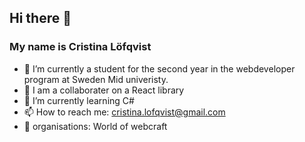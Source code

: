 ## Hi there 👋
### My name is Cristina Löfqvist 

<!--
**stina-Lo/stina-Lo** is a ✨ _special_ ✨ repository because its `README.md` (this file) appears on your GitHub profile.

Here are some ideas to get you started:

- 🔭 I’m currently a student in the webdeveloper program at Sweden Mid univeristy 
- 🌱 I’m currently learning ...
- 👯 I’m looking to collaborate on ...
- 🤔 I’m looking for help with ...
- 💬 Ask me about ...
- 📫 How to reach me: ...

-->

  * 🔭 I’m currently a student for the second year in the webdeveloper program at Sweden Mid univeristy. 
  * 👯 I am a collaborater on a React library
  * 🌱 I’m currently learning C#
  * 📫 How to reach me: cristina.lofqvist@gmail.com
  * :office: organisations: World of webcraft
